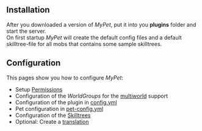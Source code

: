 ## Installation

After you downloaded a version of *MyPet*, put it into you **plugins** folder and start the server.<br>
On first startup *MyPet* will create the default config files and a default skilltree-file for all mobs that contains some sample skilltrees.

## Configuration

This pages show you how to configure *MyPet*:

*  Setup [Permissions](permissions)
*  Configuration of the *WorldGroups* for the [multiworld](multiworld) support
*  Configuration of the plugin in [config.yml](configfile)
*  Pet configuration in [pet-config.yml](petconfig)
*  Configuration of the [Skilltrees](skilltrees)
*  Optional: Create a [translation](https://translation.mypet-plugin.de/)
